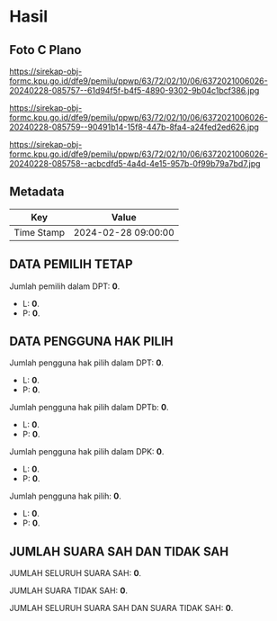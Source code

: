 # Hasil

## Foto C Plano

https://sirekap-obj-formc.kpu.go.id/dfe9/pemilu/ppwp/63/72/02/10/06/6372021006026-20240228-085757--61d94f5f-b4f5-4890-9302-9b04c1bcf386.jpg

https://sirekap-obj-formc.kpu.go.id/dfe9/pemilu/ppwp/63/72/02/10/06/6372021006026-20240228-085759--90491b14-15f8-447b-8fa4-a24fed2ed626.jpg

https://sirekap-obj-formc.kpu.go.id/dfe9/pemilu/ppwp/63/72/02/10/06/6372021006026-20240228-085758--acbcdfd5-4a4d-4e15-957b-0f99b79a7bd7.jpg


## Metadata

| Key        | Value               |
| ---------- | ------------------- |
| Time Stamp | 2024-02-28 09:00:00 |


## DATA PEMILIH TETAP

Jumlah pemilih dalam DPT: **0**.
 * L: **0**.
 * P: **0**.

## DATA PENGGUNA HAK PILIH

Jumlah pengguna hak pilih dalam DPT: **0**.
 * L: **0**.
 * P: **0**.

Jumlah pengguna hak pilih dalam DPTb: **0**.
 * L: **0**.
 * P: **0**.

Jumlah pengguna hak pilih dalam DPK: **0**.
 * L: **0**.
 * P: **0**.

Jumlah pengguna hak pilih: **0**.
 * L: **0**.
 * P: **0**.

## JUMLAH SUARA SAH DAN TIDAK SAH

JUMLAH SELURUH SUARA SAH: **0**.

JUMLAH SUARA TIDAK SAH: **0**.

JUMLAH SELURUH SUARA SAH DAN SUARA TIDAK SAH: **0**.


